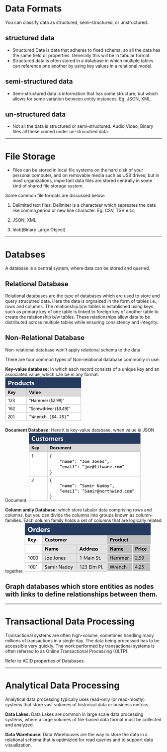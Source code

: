 # Data Formats

You can classify data as structured, semi-structured, or unstructured.

## structured data

- Structured Data is data that adheres to fixed schema, so all the data has the same field or properties. Generally this will be in tabular format.
- Structured data is often stored in a database in which multiple tables can reference one another by using key values in a relational model.

## semi-structured data

- Semi-structured data is information that has some structure, but which allows for some variation between entity instances.
  Eg: JSON, XML.

## un-structured data

- Not all the data is structured or semi-structured. Audio,Video, Binary files all these comed under un-strucutred data.

---

# File Storage

- Files can be stored in local file systems on the hard disk of your personal computer, and on removable media such as USB drives; but in most organizations, important data files are stored centrally in some kind of shared file storage system.

Some common file formats are discussed below:

1. Delimited text files: Delimiter is a characteer which sepreates the data like comma,period or new line character. Eg: CSV, TSV e.t.c

2. JSON, XML

3. blob(Binary Large Object)

---

# Databses

A database is a central system, where data can be stored and queried.

## Relational Database

Relational databases are the type of databases which are used to store and query strucutred data. Here the data is orgnaized in the form of tables i.e., rows and columns. The relationship b/w tables is established using keys such as primary key of one table is linked to foreign key of another table to create the relationship b/w tables. These relationships allow data to be distributed across multiple tables while ensuring consistency and integrity.

## Non-Relational Database

Non-relational database won't apply relational schema to the data.

There are four common types of Non-relational database commonly in use:

**Key-value database:** In which each record consists of a unique key and an associated value, which can be in any format.
![alt text](./Images/Key-value-DB.png)

**Document Database:** Here it is key-value database, when value is JSON Document.
![alt text](./Images/Document-DB.png)

**Column amily Database:** which store tabular data comprising rows and columns, but you can divide the columns into groups known as column-families. Each column family holds a set of columns that are logically related together.
![alt text](./Images/Column-dB.png)

## **Graph databases** which store entities as nodes with links to define relationships between them.

---

# Transactional Data Processing

Transactional systems are often high-volume, sometimes handling many millions of transactions in a single day. The data being processed has to be accessible very quickly. The work performed by transactional systems is often referred to as Online Transactional Processing (OLTP).

Refer to ACID properties of Databases.

---

# Analytical Data Processing

Analytical data processing typically uses read-only (or read-mostly) systems that store vast volumes of historical data or business metrics.

**Data Lakes:** Data Lakes are common in large scale data processing systems, where a large volumes of file-based data format must be collected and analyzed.

**Data Warehouse:** Data Warehouses are the way to store the data in a relational schema that is optimizied for read queries and to support data visualization.
